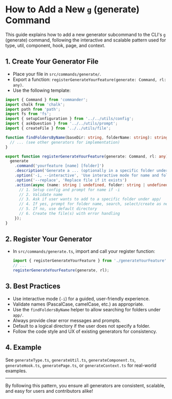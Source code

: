 # How to Add a New `g` (generate) Command

This guide explains how to add a new generator subcommand to the CLI's `g` (generate) command, following the interactive and scalable pattern used for type, util, component, hook, page, and context.

## 1. Create Your Generator File
- Place your file in `src/commands/generate/`.
- Export a function: `registerGenerateYourFeature(generate: Command, rl: any)`.
- Use the following template:

```ts
import { Command } from 'commander';
import chalk from 'chalk';
import path from 'path';
import fs from 'fs';
import { setupConfiguration } from '../../utils/config';
import { askQuestion } from '../../utils/prompt';
import { createFile } from '../../utils/file';

function findFoldersByName(baseDir: string, folderName: string): string[] {
  // ... (see other generators for implementation)
}

export function registerGenerateYourFeature(generate: Command, rl: any) {
  generate
    .command('yourfeature [name] [folder]')
    .description('Generate a ... (optionally in a specific folder under app/)')
    .option('-i, --interactive', 'Use interactive mode for name and folder selection')
    .option('--replace', 'Replace file if it exists')
    .action(async (name: string | undefined, folder: string | undefined, options: any) => {
      // 1. Setup config and prompt for name if -i
      // 2. Validate name
      // 3. Ask if user wants to add to a specific folder under app/
      // 4. If yes, prompt for folder name, search, select/create as needed
      // 5. If no, use default directory
      // 6. Create the file(s) with error handling
    });
}
```

## 2. Register Your Generator
- In `src/commands/generate.ts`, import and call your register function:
  ```ts
  import { registerGenerateYourFeature } from './generateYourFeature';
  // ...
  registerGenerateYourFeature(generate, rl);
  ```

## 3. Best Practices
- Use interactive mode (`-i`) for a guided, user-friendly experience.
- Validate names (PascalCase, camelCase, etc.) as appropriate.
- Use the `findFoldersByName` helper to allow searching for folders under `app/`.
- Always provide clear error messages and prompts.
- Default to a logical directory if the user does not specify a folder.
- Follow the code style and UX of existing generators for consistency.

## 4. Example
See `generateType.ts`, `generateUtil.ts`, `generateComponent.ts`, `generateHook.ts`, `generatePage.ts`, or `generateContext.ts` for real-world examples.

---

By following this pattern, you ensure all generators are consistent, scalable, and easy for users and contributors alike! 
